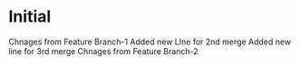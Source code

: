 # Initial
Chnages from Feature Branch-1
Added new LIne for 2nd merge
Added new line for 3rd merge
Chnages from Feature Branch-2